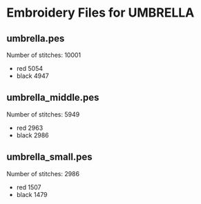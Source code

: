 Embroidery Files for UMBRELLA
=============================

umbrella.pes
------------
Number of stitches: 10001
 * red 5054
 * black 4947

umbrella_middle.pes
-------------------
Number of stitches: 5949
 * red 2963
 * black 2986

umbrella_small.pes
------------------
Number of stitches: 2986
 * red 1507
 * black 1479
